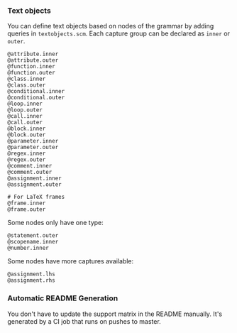 
### Text objects

You can define text objects based on nodes of the grammar by adding queries in `textobjects.scm`.
Each capture group can be declared as `inner` or `outer`.

```
@attribute.inner
@attribute.outer
@function.inner
@function.outer
@class.inner
@class.outer
@conditional.inner
@conditional.outer
@loop.inner
@loop.outer
@call.inner
@call.outer
@block.inner
@block.outer
@parameter.inner
@parameter.outer
@regex.inner
@regex.outer
@comment.inner
@comment.outer
@assignment.inner
@assignment.outer

# For LaTeX frames
@frame.inner
@frame.outer
```

Some nodes only have one type:

```
@statement.outer
@scopename.inner
@number.inner
```

Some nodes have more captures available:

```
@assignment.lhs
@assignment.rhs
```

### Automatic README Generation

You don't have to update the support matrix in the README manually.
It's generated by a CI job that runs on pushes to master.

